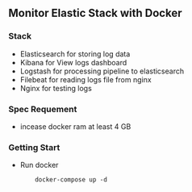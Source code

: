 Monitor Elastic Stack with Docker
---

### Stack
 - Elasticsearch for storing log data
 - Kibana for View logs dashboard
 - Logstash for processing pipeline to elasticsearch
 - Filebeat for reading logs file from nginx
 - Nginx for testing logs

### Spec Requement
 - incease docker ram at least 4 GB

### Getting Start
 - Run docker
    ```
        docker-compose up -d
    ```